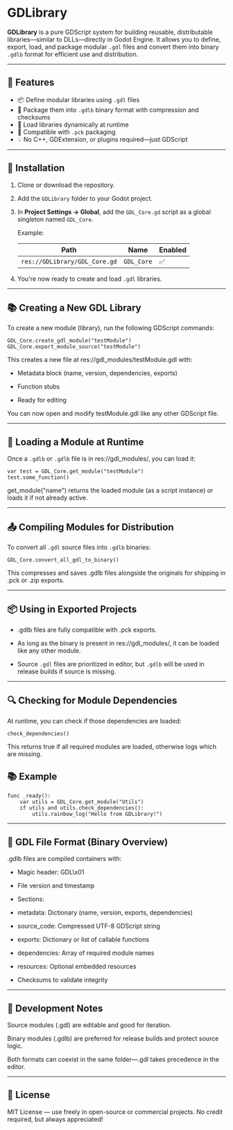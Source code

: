 # GDLibrary

**GDLibrary** is a pure GDScript system for building reusable, distributable libraries—similar to DLLs—directly in Godot Engine. It allows you to define, export, load, and package modular `.gdl` files and convert them into binary `.gdlb` format for efficient use and distribution.

---

## 🚀 Features

- 📦 Define modular libraries using `.gdl` files
- 🔐 Package them into `.gdlb` binary format with compression and checksums
- 🧠 Load libraries dynamically at runtime
- 📁 Compatible with `.pck` packaging
- 💡 No C++, GDExtension, or plugins required—just GDScript

---

## 📁 Installation

1. Clone or download the repository.
2. Add the `GDLibrary` folder to your Godot project.
3. In **Project Settings → Global**, add the `GDL_Core.gd` script as a global singleton named `GDL_Core`.

   Example:

   | Path                            | Name       | Enabled |
   |----------------------------------|------------|---------|
   | `res://GDLibrary/GDL_Core.gd`   | `GDL_Core` | ✅       |

4. You're now ready to create and load `.gdl` libraries.

---

## 📚 Creating a New GDL Library

To create a new module (library), run the following GDScript commands:

```gdscript
GDL_Core.create_gdl_module("testModule")
GDL_Core.export_module_source("testModule")
```

This creates a new file at res://gdl_modules/testModule.gdl with:

- Metadata block (name, version, dependencies, exports)

- Function stubs

- Ready for editing

You can now open and modify testModule.gdl like any other GDScript file.

---
## 🚀 Loading a Module at Runtime
Once a `.gdlb` or `.gdlb` file is in res://gdl_modules/, you can load it:

```gdscript
var test = GDL_Core.get_module("testModule")
test.some_function()
```

get_module("name") returns the loaded module (as a script instance) or loads it if not already active.

---

## 📤 Compiling Modules for Distribution

To convert all `.gdl` source files into `.gdlb` binaries:

```gdscript
GDL_Core.convert_all_gdl_to_binary()
```

This compresses and saves .gdlb files alongside the originals for shipping in .pck or .zip exports.

---

## 📦 Using in Exported Projects

- .gdlb files are fully compatible with .pck exports.

- As long as the binary is present in res://gdl_modules/, it can be loaded like any other module.

- Source `.gdl` files are prioritized in editor, but `.gdlb` will be used in release builds if source is missing.

---

## 🔍 Checking for Module Dependencies
At runtime, you can check if those dependencies are loaded:

```gdscript
check_dependencies()
```

This returns true if all required modules are loaded, otherwise logs which are missing.

## 📚 Example

```gdscript
func _ready():
	var utils = GDL_Core.get_module("Utils")
	if utils and utils.check_dependencies():
		utils.rainbow_log("Hello from GDLibrary!")
```

---

## 📂 GDL File Format (Binary Overview)
.gdlb files are compiled containers with:

- Magic header: GDL\x01

- File version and timestamp

- Sections:

 - metadata: Dictionary (name, version, exports, dependencies)

 - source_code: Compressed UTF-8 GDScript string

 - exports: Dictionary or list of callable functions

 - dependencies: Array of required module names

 - resources: Optional embedded resources

- Checksums to validate integrity

---

## 🧪 Development Notes
Source modules (.gdl) are editable and good for iteration.

Binary modules (.gdlb) are preferred for release builds and protect source logic.

Both formats can coexist in the same folder—.gdl takes precedence in the editor.

---

## 📝 License
MIT License — use freely in open-source or commercial projects. No credit required, but always appreciated!